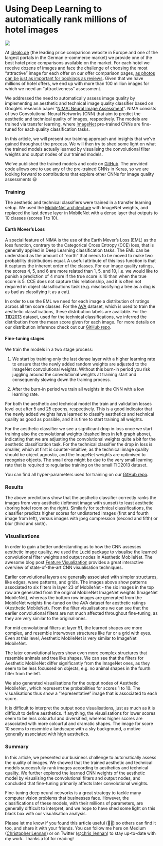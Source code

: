 # Using Deep Learning to automatically rank millions of hotel images



![](https://cdn-images-1.medium.com/max/1600/1*nbVih54ky78GCPz0k52bVw.png)

At [idealo.de](https://www.idealo.de/) (the leading price comparison website in Europe and one of the largest portals in the German e-commerce market) we provide one of the best hotel price comparisons available on the market. For each hotel we receive dozens of images and face the challenge of choosing the most “attractive” image for each offer on our offer comparison pages, [as photos can be just as important for bookings as reviews](https://www.tripadvisor.com/TripAdvisorInsights/w613). Given that we have millions of hotel offers, we end up with more than 100 million images for which we need an “attractiveness” assessment.

We addressed the need to automatically assess image quality by implementing an aesthetic and technical image quality classifier based on Google’s research paper “[NIMA: Neural Image Assessment](https://arxiv.org/pdf/1709.05424.pdf)”. NIMA consists of two Convolutional Neural Networks (CNN) that aim to predict the aesthetic and technical quality of images, respectively. The models are trained via transfer learning, where [ImageNet](http://www.image-net.org/) pre-trained CNNs are fine-tuned for each quality classification tasks.

In this article, we will present our training approach and insights that we’ve gained throughout the process. We will then try to shed some light on what the trained models actually learned by visualising the convolutional filter weights and output nodes of our trained models.

We’ve published the trained models and code on [GitHub](https://github.com/idealo/image-quality-assessment/tree/master/models/MobileNet). The provided code allows one to use any of the pre-trained CNNs in [Keras](https://keras.io/applications/), so we are looking forward to contributions that explore other CNNs for image quality assessments 😃

### Training

The aesthetic and technical classifiers were trained in a transfer learning setup. We used the [MobileNet architecture](https://arxiv.org/abs/1704.04861) with ImageNet weights, and replaced the last dense layer in MobileNet with a dense layer that outputs to 10 classes (scores 1 to 10).

#### Earth Mover’s Loss

A special feature of NIMA is the use of the Earth Mover’s Loss (EML) as the loss function, contrary to the Categorical Cross Entropy (CCE) loss, that is generally applied in Deep Learning classification tasks. The EML can be understood as the amount of “earth” that needs to be moved to make two probability distributions equal. A useful attribute of this loss function is that it captures the inherent order of the classes. For our image quality ratings, the scores 4, 5, and 6 are more related than 1, 5, and 10, i.e. we would like to punish a prediction of 4 more if the true score is 10 than when the true score is 5. CCE does not capture this relationship, and it is often not required in object classifications task (e.g. misclassifying a tree as a dog is as bad as classifying it as a cat).

In order to use the EML we need for each image a distribution of ratings across all ten score classes. For the [AVA](https://github.com/ylogx/aesthetics) dataset, which is used to train the aesthetic classifications, these distribution labels are available. For the [TID2013](http://www.ponomarenko.info/tid2013.htm) dataset, used for the technical classifications, we inferred the distribution from the mean score given for each image. For more details on our distribution inference check out our [GitHub repo](https://github.com/idealo/image-quality-assessment/blob/master/data/TID2013/get_labels.py).

#### Fine-tuning stages

We train the models in a two stage process:

1. We start by training only the last dense layer with a higher learning rate to ensure that the newly added random weights are adjusted to the ImageNet convolutional weights. Without this burn-in period you risk juggling around the convolutional weights at training start and consequently slowing down the training process.

2. After the burn-in period we train all weights in the CNN with a low learning rate.

For both the aesthetic and technical model the train and validation losses level out after 5 and 25 epochs, respectively. This is a good indicator that the newly added weights have learned to classify aesthetics and technical quality as good as possible, and it is time to start training all weights.

For the aesthetic classifier we see a significant drop in loss once we start training also the convolutional weights (dashed lines in left graph above), indicating that we are adjusting the convolutional weights quite a bit for the aesthetic classification task. For the technical classifier the drop in loss is smaller, which at first is counter-intuitive, as the technical image quality should be object agnostic, and the ImageNet weights are optimised to recognise objects. The small drop might be due to the very small learning rate that is required to regularise training on the small TID2013 dataset.

You can find all hyper-parameters used for training on our [GitHub repo](https://github.com/idealo/image-quality-assessment/tree/master/models/MobileNet).

### Results

The above predictions show that the aesthetic classifier correctly ranks the images from very aesthetic (leftmost image with sunset) to least aesthetic (boring hotel room on the right). Similarly for technical classifications, the classifier predicts higher scores for undistorted images (first and fourth image from left), versus images with jpeg compression (second and fifth) or blur (third and sixth).

### Visualisations

In order to gain a better understanding as to how the CNN assesses aesthetic image quality, we used the [Lucid](https://github.com/tensorflow/lucid) package to visualise the learned convolutional filter weights and output nodes in Aesthetic MobileNet. The awesome blog post [Feature Visualization](https://distill.pub/2017/feature-visualization/) provides a great interactive overview of state-of-the-art CNN visualisation techniques.

Earlier convolutional layers are generally associated with simpler structures, like edges, wave patterns, and grids. The images above show patterns associated to six filters in layer 23 of MobileNet - the six images in the top row are generated from the original MobileNet ImageNet weights (ImageNet MobileNet), whereas the bottom row images are generated from the MobileNet weights fine-tuned on the AVA dataset for aesthetic ratings (Aesthetic MobileNet). From the filter visualisations we can see that the earlier convolutional filters are not much affected throughout fine-tuning, as they are very similar to the original ones.

For mid convolutional filters at layer 51, the learned shapes are more complex, and resemble interwoven structures like fur or a grid with eyes. Even at this level, Aesthetic MobileNet is very similar to ImageNet MobileNet.

The later convolutional layers show even more complex structures that resemble animals and tree like shapes. We can see that the filters for Aesthetic MobileNet differ significantly from the ImageNet ones, as they seem to be less focussed on objects, e.g. no animal shapes in the fourth filter from the left.

We also generated visualisations for the output nodes of Aesthetic MobileNet , which represent the probabilities for scores 1 to 10. The visualisations thus show a “representative” image that is associated to each score.

It is difficult to interpret the output node visualisations, just as much as it is difficult to define aesthetics. If anything, the visualisations for lower scores seem to be less colourful and diversified, whereas higher scores are associated with more colourful and dramatic shapes. The image for score 10 seems to resemble a landscape with a sky background, a motive generally associated with high aesthetics.

### Summary

In this article, we presented our business challenge to automatically assess the quality of images. We showed that the trained aesthetic and technical models successfully rank images according to aesthetics and technical quality. We further explored the learned CNN weights of the aesthetic model by visualising the convolutional filters and output nodes, and concluded that fine-tuning primarily affects later convolutional weights.

Fine-tuning deep neural networks is a great strategy to tackle many computer vision problems that businesses face. However, the classifications of these models, with their millions of parameters, are generally difficult to interpret, and we hope to have shed some light on this black box with our visualisation analysis.

Please let me know if you found this article useful (👏🏻) so others can find it too, and share it with your friends. You can follow me here on Medium ([Christopher Lennan](https://medium.com/@christopher.lennan)) or on Twitter ([@chris_lennan](https://twitter.com/chris_lennan)) to stay up-to-date with my work. Thanks a lot for reading!

